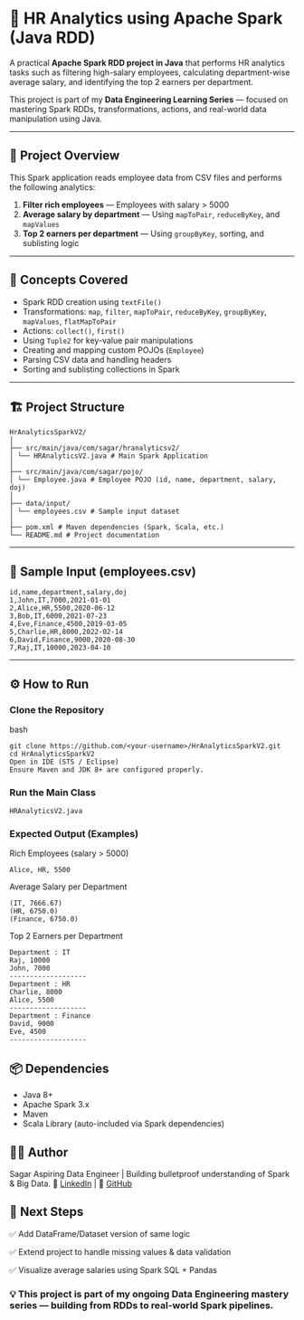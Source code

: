 # 💼 HR Analytics using Apache Spark (Java RDD)

A practical **Apache Spark RDD project in Java** that performs HR analytics tasks such as filtering high-salary employees, calculating department-wise average salary, and identifying the top 2 earners per department.

This project is part of my **Data Engineering Learning Series** — focused on mastering Spark RDDs, transformations, actions, and real-world data manipulation using Java.

---

## 🚀 Project Overview

This Spark application reads employee data from CSV files and performs the following analytics:

1. **Filter rich employees** — Employees with salary > 5000  
2. **Average salary by department** — Using `mapToPair`, `reduceByKey`, and `mapValues`  
3. **Top 2 earners per department** — Using `groupByKey`, sorting, and sublisting logic  

---

## 🧠 Concepts Covered

- Spark RDD creation using `textFile()`  
- Transformations: `map`, `filter`, `mapToPair`, `reduceByKey`, `groupByKey`, `mapValues`, `flatMapToPair`  
- Actions: `collect()`, `first()`  
- Using `Tuple2` for key-value pair manipulations  
- Creating and mapping custom POJOs (`Employee`)  
- Parsing CSV data and handling headers  
- Sorting and sublisting collections in Spark  

---

## 🏗️ Project Structure
```
HrAnalyticsSparkV2/
│
├── src/main/java/com/sagar/hranalyticsv2/
│ └── HRAnalyticsV2.java # Main Spark Application
│
├── src/main/java/com/sagar/pojo/
│ └── Employee.java # Employee POJO (id, name, department, salary, doj)
│
├── data/input/
│ └── employees.csv # Sample input dataset
│
├── pom.xml # Maven dependencies (Spark, Scala, etc.)
└── README.md # Project documentation
```
---

## 🧩 Sample Input (employees.csv)

```csv
id,name,department,salary,doj
1,John,IT,7000,2021-01-01
2,Alice,HR,5500,2020-06-12
3,Bob,IT,6000,2021-07-23
4,Eve,Finance,4500,2019-03-05
5,Charlie,HR,8000,2022-02-14
6,David,Finance,9000,2020-08-30
7,Raj,IT,10000,2023-04-10
```
---
## ⚙️ How to Run
### Clone the Repository

bash
```
git clone https://github.com/<your-username>/HrAnalyticsSparkV2.git
cd HrAnalyticsSparkV2
Open in IDE (STS / Eclipse)
Ensure Maven and JDK 8+ are configured properly.
```
### Run the Main Class
```
HRAnalyticsV2.java
```
### Expected Output (Examples)

Rich Employees (salary > 5000)
```John, IT, 7000
Alice, HR, 5500
```
Average Salary per Department
```
(IT, 7666.67)
(HR, 6750.0)
(Finance, 6750.0)
```
Top 2 Earners per Department
```
Department : IT
Raj, 10000
John, 7000
-------------------
Department : HR
Charlie, 8000
Alice, 5500
-------------------
Department : Finance
David, 9000
Eve, 4500
-------------------
```
## 📦 Dependencies
- Java 8+
- Apache Spark 3.x
- Maven
- Scala Library (auto-included via Spark dependencies)

## 🧑‍💻 Author
Sagar
Aspiring Data Engineer | Building bulletproof understanding of Spark & Big Data.
🔗 [LinkedIn](https://www.linkedin.com/in/sagar-nalawade-a53bb3231/) | 🐙 [GitHub](https://github.com/Sagar1999N)

## 🏁 Next Steps
 ✅ Add DataFrame/Dataset version of same logic
 
 ✅ Extend project to handle missing values & data validation
 
 ✅ Visualize average salaries using Spark SQL + Pandas

### 💡 This project is part of my ongoing Data Engineering mastery series — building from RDDs to real-world Spark pipelines.
